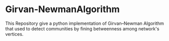 # Girvan-NewmanAlgorithm
This Repository give a python implementation of Girvan–Newman Algorithm that used to detect communities by fining betweenness among network's vertices.
